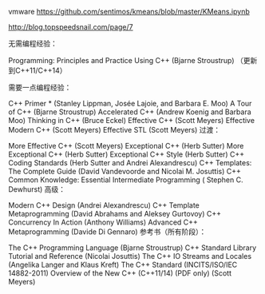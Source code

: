 vmware 
https://github.com/sentimos/kmeans/blob/master/KMeans.ipynb

http://blog.topspeedsnail.com/page/7

无需编程经验：

Programming: Principles and Practice Using C++  (Bjarne Stroustrup) （更新到C++11/C++14）

需要一点编程经验：

C++ Primer * (Stanley Lippman, Josée Lajoie, and Barbara E. Moo)
A Tour of C++ (Bjarne Stroustrup)
Accelerated C++ (Andrew Koenig and Barbara Moo)
Thinking in C++ (Bruce Eckel) 
Effective C++ (Scott Meyers)
Effective Modern C++ (Scott Meyers)
Effective STL (Scott Meyers)
过渡：

More Effective C++ (Scott Meyers)
Exceptional C++ (Herb Sutter) 
More Exceptional C++ (Herb Sutter)
Exceptional C++ Style (Herb Sutter)
C++ Coding Standards (Herb Sutter and Andrei Alexandrescu) 
C++ Templates: The Complete Guide (David Vandevoorde and Nicolai M. Josuttis)
C++ Common Knowledge: Essential Intermediate Programming ( Stephen C. Dewhurst)
高级：

Modern C++ Design (Andrei Alexandrescu)
C++ Template Metaprogramming (David Abrahams and Aleksey Gurtovoy)
C++ Concurrency In Action (Anthony Williams) 
Advanced C++ Metaprogramming (Davide Di Gennaro)
参考书（所有阶段）：

The C++ Programming Language (Bjarne Stroustrup)
C++ Standard Library Tutorial and Reference (Nicolai Josuttis)
The C++ IO Streams and Locales (Angelika Langer and Klaus Kreft)
The C++ Standard (INCITS/ISO/IEC 14882-2011) 
Overview of the New C++ (C++11/14) (PDF only) (Scott Meyers)